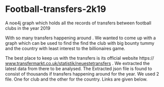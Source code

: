 # Football-transfers-2k19
A noe4j graph which holds all the records of transfers between football clubs in the year 2019

With so many transfers happening around . We wanted to come up with a graph which can be used to find the find the club with big bounty tummy and the country with least interest to the billionaires game.

The best place to keep us with the transfers is its official website https://
www.transfermarkt.co.uk/statistik/neuestetransfers . We extracted the latest data from there to be analysed. The Extracted json file is found to consist of thousands if transfers happening around for the year. We used 2 file. One for club and the other for the country. Links are given below.
